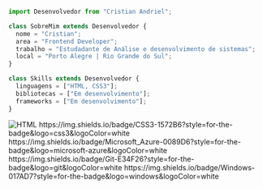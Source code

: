 ```js
import Desenvolvedor from "Cristian Andriel";

class SobreMim extends Desenvolvedor {
  nome = "Cristian";
  area = "Frontend Developer";
  trabalho = "Estudadante de Análise e desenvolvimento de sistemas";
  local = "Porto Alegre | Rio Grande do Sul";
}

class Skills extends Desenvolvedor {
  linguagens = ["HTML, CSS3"];
  bibliotecas = ["Em desenvolvimento"];
  frameworks = ["Em desenvolvimento"];
}
```

<img src="https://img.shields.io/badge/HTML5-E34F26?style=for-the-badge&logo=html5&logoColor=white" alt= HTML />
https://img.shields.io/badge/CSS3-1572B6?style=for-the-badge&logo=css3&logoColor=white
https://img.shields.io/badge/Microsoft_Azure-0089D6?style=for-the-badge&logo=microsoft-azure&logoColor=white
https://img.shields.io/badge/Git-E34F26?style=for-the-badge&logo=git&logoColor=white
https://img.shields.io/badge/Windows-017AD7?style=for-the-badge&logo=windows&logoColor=white
